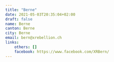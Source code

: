 ```yaml
---
title: "Berne"
date: 2021-05-03T20:35:04+02:00
draft: false
name: Berne
canton: Berne
city: Berne
email: bern@xrebellion.ch 
links:
    others: []
    facebook: https://www.facebook.com/XRBern/
---
```


